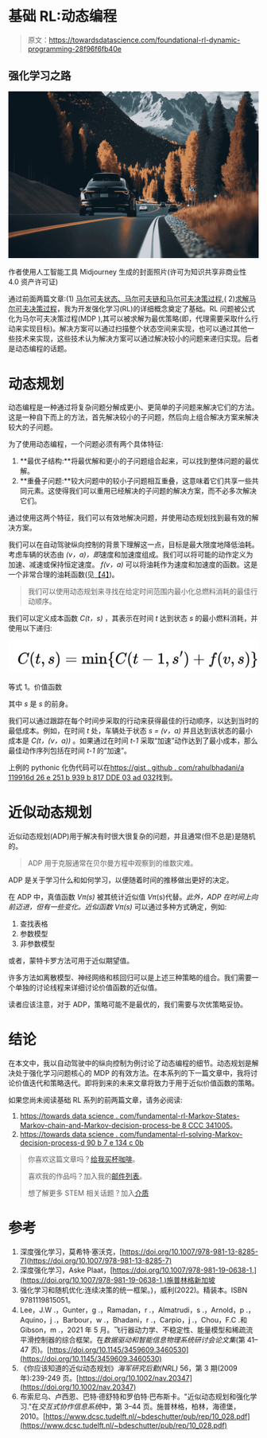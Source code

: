 # 基础 RL:动态编程

> 原文：<https://towardsdatascience.com/foundational-rl-dynamic-programming-28f96f6fb40e>

## 强化学习之路

![](img/81893c598d761c1fb5f1bb96703236e8.png)

作者使用人工智能工具 Midjourney 生成的封面照片(许可为知识共享非商业性 4.0 资产许可证)

通过前面两篇文章:(1) [马尔可夫状态、马尔可夫链和马尔可夫决策过程](/foundational-rl-markov-states-markov-chain-and-markov-decision-process-be8ccc341005),( 2)[求解马尔可夫决策过程](/foundational-rl-solving-markov-decision-process-d90b7e134c0b)，我为开发强化学习(RL)的详细概念奠定了基础。RL 问题被公式化为马尔可夫决策过程(MDP ),其可以被求解为最优策略(即，代理需要采取什么行动来实现目标)。解决方案可以通过扫描整个状态空间来实现，也可以通过其他一些技术来实现，这些技术认为解决方案可以通过解决较小的问题来递归实现。后者是动态编程的话题。

# 动态规划

动态编程是一种通过将复杂问题分解成更小、更简单的子问题来解决它们的方法。这是一种自下而上的方法，首先解决较小的子问题，然后向上组合解决方案来解决较大的子问题。

为了使用动态编程，一个问题必须有两个具体特征:

1.  **最优子结构:**将最优解和更小的子问题组合起来，可以找到整体问题的最优解。
2.  **重叠子问题:**较大问题中的较小子问题相互重叠，这意味着它们共享一些共同元素。这使得我们可以重用已经解决的子问题的解决方案，而不必多次解决它们。

通过使用这两个特征，我们可以有效地解决问题，并使用动态规划找到最有效的解决方案。

我们可以在自动驾驶纵向控制的背景下理解这一点，目标是最大限度地降低油耗。考虑车辆的状态由 *(v，a)，即*速度和加速度组成。我们可以将可能的动作定义为加速、减速或保持恒定速度。 *f(v，a)* 可以将油耗作为速度和加速度的函数。这是一个非常合理的油耗函数(见[【4】](https://doi.org/10.1145/3459609.3460530))。

> 我们可以使用动态规划来寻找在给定时间范围内最小化总燃料消耗的最佳行动顺序。

我们可以定义成本函数 *C(t，s)* ，其表示在时间 *t* 达到状态 *s* 的最小燃料消耗，并使用以下递归:

![](img/9ff9a9e77ea2c518c4a3a1e79f182680.png)

等式 1。价值函数

其中 *s* 是 *s* 的前身。

我们可以通过跟踪在每个时间步采取的行动来获得最佳的行动顺序，以达到当时的最低成本。例如，在时间 *t* 处，车辆处于状态 *s = (v，a)* 并且达到该状态的最小成本是 *C(t，(v，a))* 。如果通过在时间 *t-1* 采取“加速”动作达到了最小成本，那么最佳动作序列包括在时间 *t-1* 的“加速”。

上例的 pythonic 化伪代码可以在[https://gist . github . com/rahulbhadani/a 119916d 26 e 251 b 939 b 817 DDE 03 ad 032](https://gist.github.com/rahulbhadani/a119916d26e251b939b817dde03ad032)找到。

# 近似动态规划

近似动态规划(ADP)用于解决有时很大很复杂的问题，并且通常(但不总是)是随机的。

> ADP 用于克服通常在贝尔曼方程中观察到的维数灾难。

ADP 是关于学习什么和如何学习，以便随着时间的推移做出更好的决定。

在 ADP 中，真值函数 *Vπ(s)* 被其统计近似值 *Vπ*(s)代替。*此外，ADP 在时间上向前迈进，但有一些变化。近似函数 *Vπ*(s)* 可以通过多种方式确定，例如:

1.  查找表格
2.  参数模型
3.  非参数模型

或者，蒙特卡罗方法可用于近似期望值。

许多方法如离散模型、神经网络和核回归可以是上述三种策略的组合。我们需要一个单独的讨论线程来详细讨论价值函数的近似值。

读者应该注意，对于 ADP，策略可能不是最优的，我们需要与次优策略妥协。

# 结论

在本文中，我以自动驾驶中的纵向控制为例讨论了动态编程的细节。动态规划是解决处于强化学习问题核心的 MDP 的有效方法。在本系列的下一篇文章中，我将讨论价值迭代和策略迭代。即将到来的未来文章将致力于用于近似价值函数的策略。

如果您尚未阅读基础 RL 系列的前两篇文章，请务必阅读:

1.  [https://towards data science . com/fundamental-rl-Markov-States-Markov-chain-and-Markov-decision-process-be 8 CCC 341005](/foundational-rl-markov-states-markov-chain-and-markov-decision-process-be8ccc341005)。
2.  [https://towards data science . com/fundamental-rl-solving-Markov-decision-process-d 90 b 7 e 134 c 0b](/foundational-rl-solving-markov-decision-process-d90b7e134c0b)

[](/foundational-rl-markov-states-markov-chain-and-markov-decision-process-be8ccc341005)  [](/foundational-rl-solving-markov-decision-process-d90b7e134c0b)  

> 你喜欢这篇文章吗？[给我买杯咖啡](https://www.buymeacoffee.com/rahulbhadani)。
> 
> 喜欢我的作品吗？加入我的[邮件列表](https://rahulbhadani.medium.com/subscribe)。
> 
> 想了解更多 STEM 相关话题？加入[介质](https://rahulbhadani.medium.com/membership)

# 参考

1.  深度强化学习，莫希特·塞沃克，[https://doi.org/10.1007/978-981-13-8285-7](https://doi.org/10.1007/978-981-13-8285-7)
2.  深度强化学习，Aske Plaat，[https://doi.org/10.1007/978-981-19-0638-1,](https://doi.org/10.1007/978-981-19-0638-1,)施普林格新加坡
3.  强化学习和随机优化:连续决策的统一框架。)，威利(2022)。精装本。ISBN 9781119815051。
4.  Lee，J.W .，Gunter，g .，Ramadan，r .，Almatrudi，s .，Arnold，p .，Aquino，j .，Barbour，w .，Bhadani，r .，Carpio，j .，Chou，F.C .和 Gibson，m .，2021 年 5 月。飞行器动力学、不稳定性、能量模型和稀疏流平滑控制器的综合框架。在*数据驱动和智能信息物理系统研讨会论文集*(第 41–47 页)。[https://doi.org/10.1145/3459609.3460530](https://doi.org/10.1145/3459609.3460530)
5.  《你应该知道的近似动态规划》*海军研究后勤(NRL)* 56，第 3 期(2009 年):239-249 页。[https://doi.org/10.1002/nav.20347](https://doi.org/10.1002/nav.20347)
6.  布索尼乌、卢西恩、巴特·德舒特和罗伯特·巴布斯卡。"近似动态规划和强化学习."在*交互式协作信息系统*中，第 3–44 页。施普林格，柏林，海德堡，2010。[https://www.dcsc.tudelft.nl/~bdeschutter/pub/rep/10_028.pdf](https://www.dcsc.tudelft.nl/~bdeschutter/pub/rep/10_028.pdf)